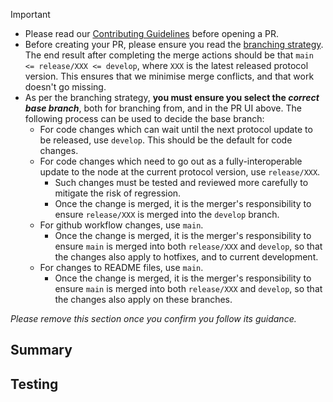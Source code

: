 > [!IMPORTANT]
>
> * Please read our [Contributing Guidelines](/CONTRIBUTING.md) before opening a PR.
> * Before creating your PR, please ensure you read the [branching strategy](/docs/branching-strategy.md). The end result after completing the merge actions should be that `main <= release/XXX <= develop`, where `XXX` is the latest released protocol version. This ensures that we minimise merge conflicts, and that work doesn't go missing.
> * As per the branching strategy, **you must ensure you select the _correct base branch_**, both for branching from, and in the PR UI above. The following process can be used to decide the base branch:
>   * For code changes which can wait until the next protocol update to be released, use `develop`. This should be the default for code changes.
>   * For code changes which need to go out as a fully-interoperable update to the node at the current protocol version, use `release/XXX`.
>     * Such changes must be tested and reviewed more carefully to mitigate the risk of regression.
>     * Once the change is merged, it is the merger's responsibility to ensure `release/XXX` is merged into the `develop` branch.
>   * For github workflow changes, use `main`.
>     * Once the change is merged, it is the merger's responsibility to ensure `main` is merged into both `release/XXX` and `develop`, so that the changes also apply to hotfixes, and to current development.
>   * For changes to README files, use `main`.
>     * Once the change is merged, it is the merger's responsibility to ensure `main` is merged into both `release/XXX` and `develop`, so that the changes also apply on these branches.
> 
> _Please remove this section once you confirm you follow its guidance._

## Summary

<!--
> [!TIP]
> 
> Start with the context of your PR. Why are you making this change? What does it address? Link back to an issue if relevant.
> 
> Then summarise the changes that were made.
> * Bullet points are fine.
> * Feel free to add additional subheadings (using ###) with more information if required.
-->

## Testing

<!--
> [!TIP]
> 
> Explain what testing / verification is done, including manual testing or automated testing.
-->
